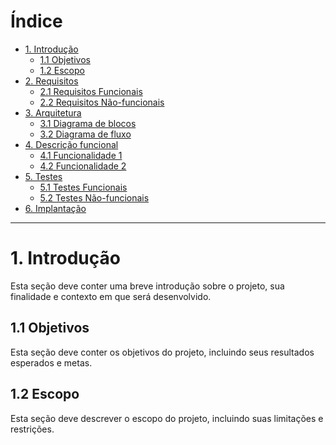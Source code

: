 # Índice

- [1. Introdução](#1-introdução)
  - [1.1 Objetivos](#11-objetivos)
  - [1.2 Escopo](#12-escopo)
- [2. Requisitos](/02-requisitos.md#2-requisitos)
  - [2.1 Requisitos Funcionais](/02-requisitos.md#21-requisitos-funcionais)
  - [2.2 Requisitos Não-funcionais](/02-requisitos.md#22-requisitos-não-funcionais)
- [3. Arquitetura](/03-arquitetura.md#3-arquitetura-do-sistema)
  - [3.1 Diagrama de blocos](/03-arquitetura.md#31-diagrama-de-blocos)
  - [3.2 Diagrama de fluxo](/03-arquitetura.md#32-diagramas-de-fluxo)
- [4. Descrição funcional](/04-funcionalidades.md#4-descrição-funcional)
  - [4.1 Funcionalidade 1](/04-funcionalidades.md#41-funcionalidade-1)
  - [4.2 Funcionalidade 2](/04-funcionalidades.md#42-funcionalidade-2)
- [5. Testes](/05-testes.md#5-testes)
  - [5.1 Testes Funcionais](/05-testes.md#51-testes-funcionais)
  - [5.2 Testes Não-funcionais](/05-testes.md#52-testes-não-funcionais)
- [6. Implantação](/06-implantacao.md#6-processo-de-implantação)

---

# 1. Introdução

Esta seção deve conter uma breve introdução sobre o projeto, sua finalidade e contexto em que será desenvolvido.

## 1.1 Objetivos

Esta seção deve conter os objetivos do projeto, incluindo seus resultados esperados e metas.

## 1.2 Escopo

Esta seção deve descrever o escopo do projeto, incluindo suas limitações e restrições.
